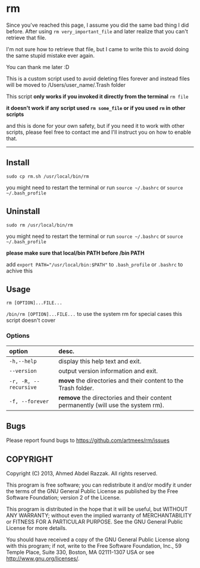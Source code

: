 rm
==

Since you've reached this page, I assume you did the same bad thing I did before. After using `rm very_important_file` and later realize that you can't retrieve that file.

I'm not sure how to retrieve that file, but I came to write this to avoid doing the same stupid mistake ever again.

You can thank me later :D

This is a custom script used to avoid deleting files forever and instead files will be moved to /Users/user_name/.Trash folder

This script **only works if you invoked it directly from the terminal** `rm file`

**it doesn't work if any script used `rm some_file` or if you used `rm` in other scripts**

and this is done for your own safety, but if you need it to work with other scripts, please feel free to contact me and I'll instruct you on how to enable that.


-----

Install
-
`sudo cp rm.sh /usr/local/bin/rm`

you might need to restart the terminal or run `source ~/.bashrc` or `source ~/.bash_profile`

Uninstall
-
`sudo rm /usr/local/bin/rm`

you might need to restart the terminal or run `source ~/.bashrc` or `source ~/.bash_profile`

**please make sure that local/bin PATH before /bin PATH**

add `export PATH="/usr/local/bin:$PATH"` to `.bash_profile` or `.bashrc` to achive this

Usage
-
`rm [OPTION]...FILE...`

`/bin/rm [OPTION]...FILE...` to use the system rm for special cases this script doesn't cover

### Options

| option                |  desc.                           |
| :-------------------- | :------------------------------- |
| `-h,--help`           | display this help text and exit. |
| `--version`           | output version information and exit. |
| `-r, -R, --recursive` | **move** the directories and their content to the Trash folder. |
| `-f, --forever`       | **remove** the directories and their content permanently (will use the system rm).|

Bugs
-
Please report found bugs to <https://github.com/artmees/rm/issues>


COPYRIGHT
---------
Copyright (C) 2013, Ahmed Abdel Razzak. All rights reserved.

This program is free software; you can redistribute it and/or modify it under the terms of the GNU General Public License as published by the
Free Software Foundation; version 2 of the License.

This program is distributed in the hope that it will be useful, but WITHOUT ANY WARRANTY; without even the implied warranty of MERCHANTABILITY or
FITNESS FOR A PARTICULAR PURPOSE. See the GNU General Public License for more details.

You should have received a copy of the GNU General Public License along with this program; if not, write to the Free Software Foundation, Inc., 59
Temple Place, Suite 330, Boston, MA 02111-1307 USA or see http://www.gnu.org/licenses/.
